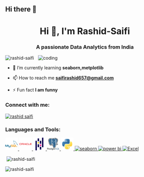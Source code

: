## Hi there 👋
<h1 align="center">Hi 👋, I'm Rashid-Saifi</h1>
<h3 align="center">A passionate Data Analytics from India</h3>
<img align="right" alt="coding" width="400" src="https://i.gifer.com/origin/1e/1efebdb3fc3ec45938a06112d1b13feb_w200.gif">

<p align="left"> <img src="https://komarev.com/ghpvc/?username=rashid-saifi&label=Profile%20views&color=0e75b6&style=flat" alt="rashid-saifi" /> </p>

- 🌱 I’m currently learning **seaborn,metplotlib**

- 📫 How to reach me **saifirashid657@gmail.com**

- ⚡ Fun fact **I am funny**

<h3 align="left">Connect with me:</h3>
<p align="left">
<a href="https://linkedin.com/in/rashid saifi" target="blank"><img align="center" src="https://raw.githubusercontent.com/rahuldkjain/github-profile-readme-generator/master/src/images/icons/Social/linked-in-alt.svg" alt="rashid saifi" height="30" width="40" /></a>
</p>

<h3 align="left">Languages and Tools:</h3>
<p align="left"> <a href="https://www.mysql.com/" target="_blank" rel="noreferrer"> <img src="https://raw.githubusercontent.com/devicons/devicon/master/icons/mysql/mysql-original-wordmark.svg" alt="mysql" width="40" height="40"/> </a> <a href="https://www.oracle.com/" target="_blank" rel="noreferrer"> <img src="https://raw.githubusercontent.com/devicons/devicon/master/icons/oracle/oracle-original.svg" alt="oracle" width="40" height="40"/> </a> <a href="https://pandas.pydata.org/" target="_blank" rel="noreferrer"> <img src="https://raw.githubusercontent.com/devicons/devicon/2ae2a900d2f041da66e950e4d48052658d850630/icons/pandas/pandas-original.svg" alt="pandas" width="40" height="40"/> </a> <a href="https://www.postgresql.org" target="_blank" rel="noreferrer"> <img src="https://raw.githubusercontent.com/devicons/devicon/master/icons/postgresql/postgresql-original-wordmark.svg" alt="postgresql" width="40" height="40"/> </a> <a href="https://www.python.org" target="_blank" rel="noreferrer"> <img src="https://raw.githubusercontent.com/devicons/devicon/master/icons/python/python-original.svg" alt="python" width="40" height="40"/> </a> <a href="https://seaborn.pydata.org/" target="_blank" rel="noreferrer"> <img src="https://seaborn.pydata.org/_images/logo-mark-lightbg.svg" alt="seaborn" width="40" height="40"/> </a> <a href="https://www.powerbi.org" target="_blank" rel="noreferrer"> <img src="https://github.com/microsoft/PowerBI-Icons/blob/main/PNG/Power-BI.png" alt="power bi" width="40" height="40"/> </a> <a href="https://www.excel.org" target="_blank" rel="noreferrer"> <img src="https://github.com/sempostma/office365-icons/blob/master/png/256/excel.png" alt="Excel" width="40" height="40"/> </a> </p>
<p>&nbsp;<img align="center" src="https://github-readme-stats.vercel.app/api?username=rashid-saifi&show_icons=true&locale=en" alt="rashid-saifi" /></p>

<p><img align="center" src="https://github-readme-streak-stats.herokuapp.com/?user=rashid-saifi&" alt="rashid-saifi" /></p>
